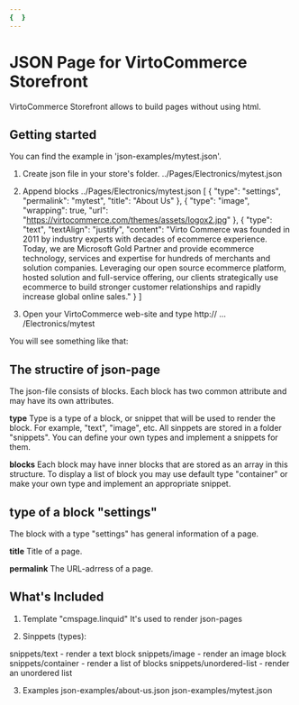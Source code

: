 ```yaml
---
{  }
---
```

# JSON Page for VirtoCommerce Storefront

VirtoCommerce Storefront allows to build pages without using html. 

## Getting started
You can find the example in 'json-examples/mytest.json'.

1. Create json file in your store's folder.
../Pages/Electronics/mytest.json

2. Append blocks
../Pages/Electronics/mytest.json
[
    {
        "type": "settings",
        "permalink": "mytest",
        "title": "About Us"
    },
    {
        "type": "image",
        "wrapping": true,
        "url": "https://virtocommerce.com/themes/assets/logox2.jpg"
    },
    {
        "type": "text",
        "textAlign": "justify",
        "content": "Virto Commerce was founded in 2011 by industry experts with decades of ecommerce experience. Today, we are Microsoft Gold Partner and provide ecommerce technology, services and expertise for hundreds of merchants and solution companies. Leveraging our open source ecommerce platform, hosted solution and full-service offering, our clients strategically use ecommerce to build stronger customer relationships and rapidly increase global online sales."
    }
]

3. Open your VirtoCommerce web-site and type 
http:// ... /Electronics/mytest

You will see something like that:


## The structire of json-page

The json-file consists of blocks. Each block has two common attribute and may have its own attributes.

**type**
Type is a type of a block, or snippet that will be used to render the block. For example, "text", "image", etc.
All sinppets are stored in a folder "snippets". 
You can define your own types and implement a snippets for them.

**blocks**
Each block may have inner blocks that are stored as an array in this structure.
To display a list of block you may use default type "container" or make your own type and implement an appropriate snippet.


## type of a block "settings"

The block with a type "settings" has general information of a page.

**title**
Title of a page.

**permalink**
The URL-adrress of a page. 


## What's Included

1. Template "cmspage.linquid"
It's used to render json-pages

2. Sinppets (types):

snippets/text - render a text block
snippets/image - render an image block
snippets/container - render a list of blocks 
snippets/unordered-list - render an unordered list

3. Examples
json-examples/about-us.json
json-examples/mytest.json